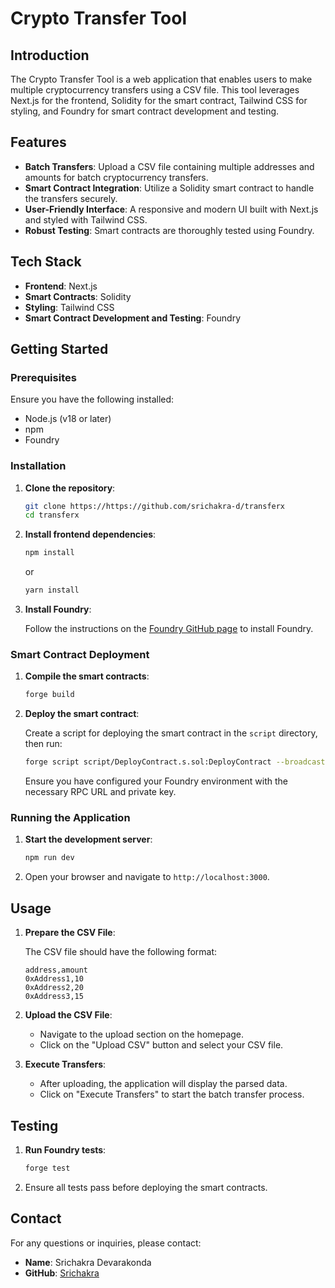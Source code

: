 # Crypto Transfer Tool

## Introduction

The Crypto Transfer Tool is a web application that enables users to make multiple cryptocurrency transfers using a CSV file. This tool leverages Next.js for the frontend, Solidity for the smart contract, Tailwind CSS for styling, and Foundry for smart contract development and testing.

## Features

- **Batch Transfers**: Upload a CSV file containing multiple addresses and amounts for batch cryptocurrency transfers.
- **Smart Contract Integration**: Utilize a Solidity smart contract to handle the transfers securely.
- **User-Friendly Interface**: A responsive and modern UI built with Next.js and styled with Tailwind CSS.
- **Robust Testing**: Smart contracts are thoroughly tested using Foundry.

## Tech Stack

- **Frontend**: Next.js
- **Smart Contracts**: Solidity
- **Styling**: Tailwind CSS
- **Smart Contract Development and Testing**: Foundry

## Getting Started

### Prerequisites

Ensure you have the following installed:

- Node.js (v18 or later)
- npm
- Foundry

### Installation

1. **Clone the repository**:

    ```bash
    git clone https://https://github.com/srichakra-d/transferx
    cd transferx
    ```

2. **Install frontend dependencies**:

    ```bash
    npm install
    ```

    or

    ```bash
    yarn install
    ```

3. **Install Foundry**:

    Follow the instructions on the [Foundry GitHub page](https://github.com/foundry-rs/foundry) to install Foundry.

### Smart Contract Deployment

1. **Compile the smart contracts**:

    ```bash
    forge build
    ```

2. **Deploy the smart contract**:

    Create a script for deploying the smart contract in the `script` directory, then run:

    ```bash
    forge script script/DeployContract.s.sol:DeployContract --broadcast
    ```

    Ensure you have configured your Foundry environment with the necessary RPC URL and private key.

### Running the Application

1. **Start the development server**:

    ```bash
    npm run dev
    ```


2. Open your browser and navigate to `http://localhost:3000`.

## Usage

1. **Prepare the CSV File**:

    The CSV file should have the following format:

    ```csv
    address,amount
    0xAddress1,10
    0xAddress2,20
    0xAddress3,15
    ```

2. **Upload the CSV File**:

    - Navigate to the upload section on the homepage.
    - Click on the "Upload CSV" button and select your CSV file.

3. **Execute Transfers**:

    - After uploading, the application will display the parsed data.
    - Click on "Execute Transfers" to start the batch transfer process.



## Testing

1. **Run Foundry tests**:

    ```bash
    forge test
    ```

2. Ensure all tests pass before deploying the smart contracts.



## Contact

For any questions or inquiries, please contact:

- **Name**: Srichakra Devarakonda
- **GitHub**: [Srichakra](https://github.com/srichakra-d)
